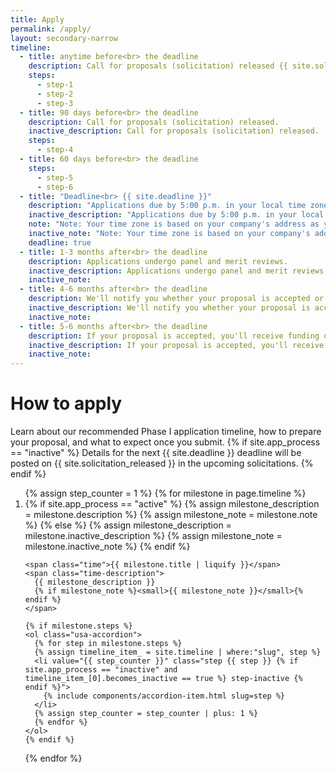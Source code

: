 ```yaml
---
title: Apply
permalink: /apply/
layout: secondary-narrow
timeline:
  - title: anytime before<br> the deadline
    description: Call for proposals (solicitation) released {{ site.solicitation_released }}.
    steps:
      - step-1
      - step-2
      - step-3
  - title: 90 days before<br> the deadline
    description: Call for proposals (solicitation) released.
    inactive_description: Call for proposals (solicitation) released.
    steps:
      - step-4
  - title: 60 days before<br> the deadline
    steps:
      - step-5
      - step-6
  - title: "Deadline<br> {{ site.deadline }}"
    description: "Applications due by 5:00 p.m. in your local time zone."
    inactive_description: "Applications due by 5:00 p.m. in your local time zone."
    note: "Note: Your time zone is based on your company's address as you listed it in your application."
    inactive_note: "Note: Your time zone is based on your company's address as you listed it in your application."
    deadline: true
  - title: 1-3 months after<br> the deadline
    description: Applications undergo panel and merit reviews.
    inactive_description: Applications undergo panel and merit reviews.
    inactive_note:
  - title: 4-6 months after<br> the deadline
    description: We'll notify you whether your proposal is accepted or declined.
    inactive_description: We'll notify you whether your proposal is accepted or declined.
    inactive_note:
  - title: 5-6 months after<br> the deadline
    description: If your proposal is accepted, you'll receive funding of up to $225,000.
    inactive_description: If your proposal is accepted, you'll receive funding of up to $225,000.
    inactive_note:
---
```

<h1 class="page-title">How to apply</h1>

<p class="text-medium">
Learn about our recommended Phase I application timeline, how to prepare your proposal, and what to expect once you submit.
{% if site.app_process == "inactive" %}
Details for the next {{ site.deadline }} deadline will be posted on {{  site.solicitation_released }} in the upcoming solicitations.
{% endif %}
</p>

<ol class="timeline {% if site.app_process == "inactive" %} timeline-inactive {% endif %}">
{% assign step_counter = 1 %}
{% for milestone in page.timeline %}
  <li class="timeline-step{% if milestone.deadline %} timeline-step-deadline{% endif %}">
    {% if site.app_process == "active" %}
      {% assign milestone_description = milestone.description %}
      {% assign milestone_note = milestone.note %}
    {% else %}
      {% assign milestone_description = milestone.inactive_description %}
      {% assign milestone_note = milestone.inactive_note %}
    {% endif %}

    <span class="time">{{ milestone.title | liquify }}</span>
    <span class="time-description">
      {{ milestone_description }}
      {% if milestone_note %}<small>{{ milestone_note }}</small>{% endif %}
    </span>

    {% if milestone.steps %}
    <ol class="usa-accordion">
      {% for step in milestone.steps %}
      {% assign timeline_item_ = site.timeline | where:"slug", step %}
      <li value="{{ step_counter }}" class="step {{ step }} {% if site.app_process == "inactive" and timeline_item_[0].becomes_inactive == true %} step-inactive {% endif %}">
        {% include components/accordion-item.html slug=step %}
      </li>
      {% assign step_counter = step_counter | plus: 1 %}
      {% endfor %}
    </ol>
    {% endif %}
  </li>
{% endfor %}
</ol>

